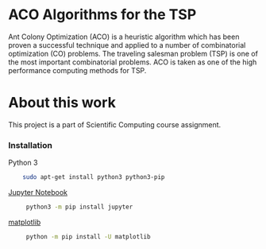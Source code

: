 # ACO Algorithms for the TSP

Ant Colony Optimization (ACO) is a heuristic algorithm which has been proven a successful technique and applied to a number of combinatorial optimization (CO) problems. The traveling salesman problem (TSP) is one of the most important combinatorial problems. ACO is taken as one of the high performance computing methods for TSP.

# About this work

This project is a part of Scientific Computing course assignment. 
### Installation
 Python 3
```sh
    sudo apt-get install python3 python3-pip
```
  [Jupyter Notebook](https://jupyter.org/)
```sh
     python3 -m pip install jupyter
```
[matplotlib](https://matplotlib.org/3.1.1/users/installing.html)
```sh
     python -m pip install -U matplotlib
```

